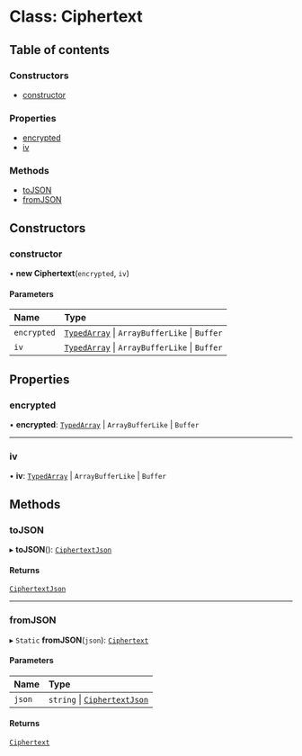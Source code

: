 # Class: Ciphertext

## Table of contents

### Constructors

- [constructor](Ciphertext.md#constructor)

### Properties

- [encrypted](Ciphertext.md#encrypted)
- [iv](Ciphertext.md#iv)

### Methods

- [toJSON](Ciphertext.md#tojson)
- [fromJSON](Ciphertext.md#fromjson)

## Constructors

### constructor

• **new Ciphertext**(`encrypted`, `iv`)

#### Parameters

| Name | Type |
| :------ | :------ |
| `encrypted` | [`TypedArray`](../API.md#typedarray) \| `ArrayBufferLike` \| `Buffer` |
| `iv` | [`TypedArray`](../API.md#typedarray) \| `ArrayBufferLike` \| `Buffer` |

## Properties

### encrypted

• **encrypted**: [`TypedArray`](../API.md#typedarray) \| `ArrayBufferLike` \| `Buffer`

___

### iv

• **iv**: [`TypedArray`](../API.md#typedarray) \| `ArrayBufferLike` \| `Buffer`

## Methods

### toJSON

▸ **toJSON**(): [`CiphertextJson`](../interfaces/CiphertextJson.md)

#### Returns

[`CiphertextJson`](../interfaces/CiphertextJson.md)

___

### fromJSON

▸ `Static` **fromJSON**(`json`): [`Ciphertext`](Ciphertext.md)

#### Parameters

| Name | Type |
| :------ | :------ |
| `json` | `string` \| [`CiphertextJson`](../interfaces/CiphertextJson.md) |

#### Returns

[`Ciphertext`](Ciphertext.md)
